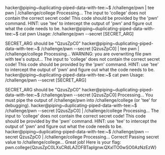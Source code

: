 hacker@piping~duplicating-piped-data-with-tee:~$ /challenge/pwn | tee pwn | /challenge/college
Processing...
The input to 'college' does not contain the correct secret code! This code 
should be provided by the 'pwn' command. HINT: use 'tee' to intercept the 
output of 'pwn' and figure out what the code needs to be.
hacker@piping~duplicating-piped-data-with-tee:~$ cat pwn
Usage: /challenge/pwn --secret [SECRET_ARG]

SECRET_ARG should be "QzusZpC0"
hacker@piping~duplicating-piped-data-with-tee:~$ /challenge/pwn --secret [QzusZpC0] | tee pwn | /challenge/college
Processing...
WARNING: you are overwriting file pwn with tee's output...
The input to 'college' does not contain the correct secret code! This code 
should be provided by the 'pwn' command. HINT: use 'tee' to intercept the 
output of 'pwn' and figure out what the code needs to be.
hacker@piping~duplicating-piped-data-with-tee:~$  cat pwn
Usage: /challenge/pwn --secret [SECRET_ARG]

SECRET_ARG should be "QzusZpC0"
hacker@piping~duplicating-piped-data-with-tee:~$ /challenge/pwn --secret [QzusZpC0]
Processing...
You must pipe the output of /challenge/pwn into /challenge/college (or 'tee' 
for debugging).
hacker@piping~duplicating-piped-data-with-tee:~$ /challenge/pwn --secret [QzusZpC0] | /challenge/college
Processing...
The input to 'college' does not contain the correct secret code! This code 
should be provided by the 'pwn' command. HINT: use 'tee' to intercept the 
output of 'pwn' and figure out what the code needs to be.
hacker@piping~duplicating-piped-data-with-tee:~$ /challenge/pwn --secret QzusZpC0 | /challenge/college
Processing...
Correct! Passing secret value to /challenge/college...
Great job! Here is your flag:
pwn.college{QzusZpC0LXsCRdLAZOFBTaplgnw.QXxITO0wSO0AzNzEzW}
